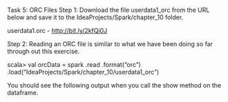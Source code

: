 Task 5: ORC Files
Step 1: Download the file userdata1_orc from the URL below and save it to the IdeaProjects/Spark/chapter_10 folder.

userdata1.orc - http://bit.ly/2kfQi0J


Step 2: Reading an ORC file is similar to what we have been doing so far through out this exercise.

scala> val orcData = spark
.read
.format(“orc”)
.load(“IdeaProjects/Spark/chapter_10/userdata1_orc”)

You should see the following output when you call the show method on the dataframe.

 